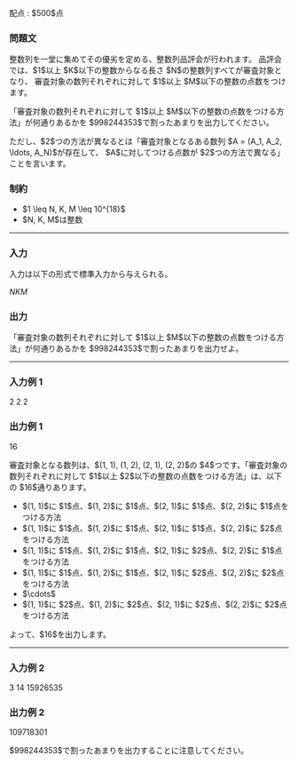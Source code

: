 
<div>

<span>

<span>

<p>
配点 : $500$点
</p>

<div>

<section>

### **問題文**

<p>
整数列を一堂に集めてその優劣を定める、整数列品評会が行われます。
品評会では、$1$以上 $K$以下の整数からなる長さ $N$の整数列すべてが審査対象となり、
審査対象の数列それぞれに対して $1$以上 $M$以下の整数の点数をつけます。
</p>

<p>
「審査対象の数列それぞれに対して $1$以上 $M$以下の整数の点数をつける方法」が何通りあるかを $998244353$で割ったあまりを出力してください。
</p>

<p>
ただし、$2$つの方法が異なるとは「審査対象となるある数列 $A = (A_1, A_2, \ldots, A_N)$が存在して、
$A$に対してつける点数が $2$つの方法で異なる」ことを言います。
</p>

</section>

</div>

<div>

<section>

### **制約**

<ul>

<li>
$1 \leq N, K, M \leq 10^{18}$
</li>

<li>
$N, K, M$は整数
</li>

</ul>

</section>

</div>

---

<div>

<div>

<section>

### **入力**

<p>
入力は以下の形式で標準入力から与えられる。
</p>

<div>

$N$$K$$M$
</div>

</section>

</div>

<div>

<section>

### **出力**

<p>
「審査対象の数列それぞれに対して $1$以上 $M$以下の整数の点数をつける方法」が何通りあるかを $998244353$で割ったあまりを出力せよ。
</p>

</section>

</div>

</div>

---

<div>

<section>

### **入力例 1**

<div>

2 2 2

</div>

</section>

</div>

<div>

<section>

### **出力例 1**

<div>

16

</div>

<p>
審査対象となる数列は、$(1, 1), (1, 2), (2, 1), (2, 2)$の $4$つです。「審査対象の数列それぞれに対して $1$以上 $2$以下の整数の点数をつける方法」は、以下の $16$通りあります。
</p>

<ul>

<li>
$(1, 1)$に $1$点、$(1, 2)$に $1$点、$(2, 1)$に $1$点、$(2, 2)$に $1$点をつける方法
</li>

<li>
$(1, 1)$に $1$点、$(1, 2)$に $1$点、$(2, 1)$に $1$点、$(2, 2)$に $2$点をつける方法
</li>

<li>
$(1, 1)$に $1$点、$(1, 2)$に $1$点、$(2, 1)$に $2$点、$(2, 2)$に $1$点をつける方法
</li>

<li>
$(1, 1)$に $1$点、$(1, 2)$に $1$点、$(2, 1)$に $2$点、$(2, 2)$に $2$点をつける方法
</li>

<li>
$\cdots$
</li>

<li>
$(1, 1)$に $2$点、$(1, 2)$に $2$点、$(2, 1)$に $2$点、$(2, 2)$に $2$点をつける方法
</li>

</ul>

<p>
よって、$16$を出力します。
</p>

</section>

</div>

---

<div>

<section>

### **入力例 2**

<div>

3 14 15926535

</div>

</section>

</div>

<div>

<section>

### **出力例 2**

<div>

109718301

</div>

<p>
$998244353$で割ったあまりを出力することに注意してください。
</p>

</section>

</div>

</span>

</span>

</div>
